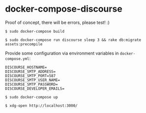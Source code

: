 # docker-compose-discourse

Proof of concept, there will be errors, please test! :)

    $ sudo docker-compose build

    $ sudo docker-compose run discourse sleep 3 && rake db:migrate assets:precompile

Provide some configuration via environment variables in `docker-compose.yml`:

    DISCOURSE_HOSTNAME=
    DISCOURSE_SMTP_ADDRESS=
    DISCOURSE_SMTP_PORT=587
    DISCOURSE_SMTP_USER_NAME=
    DISCOURSE_SMTP_PASSWORD=
    DISCOURSE_DEVELOPER_EMAILS=

    $ sudo docker-compose up

    $ xdg-open http://localhost:3000/
